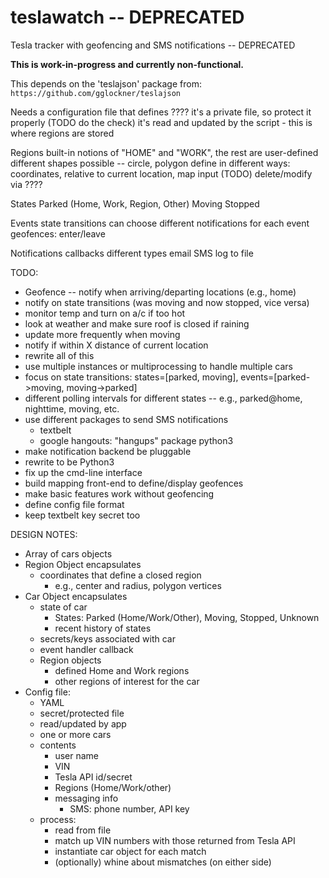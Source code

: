 # teslawatch -- DEPRECATED
Tesla tracker with geofencing and SMS notifications -- DEPRECATED

**This is work-in-progress and currently non-functional.**

This depends on the 'teslajson' package from: `https://github.com/gglockner/teslajson`

Needs a configuration file that defines ????
  it's a private file, so protect it properly (TODO do the check)
  it's read and updated by the script
    - this is where regions are stored

Regions
  built-in notions of "HOME" and "WORK", the rest are user-defined
  different shapes possible -- circle, polygon
  define in different ways:
    coordinates, relative to current location, map input (TODO)
  delete/modify via ????

States
  Parked (Home, Work, Region, Other)
  Moving
  Stopped

Events
  state transitions
    can choose different notifications for each event
  geofences: enter/leave

Notifications
  callbacks
  different types
    email
    SMS
    log to file

TODO:
  * Geofence -- notify when arriving/departing locations (e.g., home)
  * notify on state transitions (was moving and now stopped, vice versa)
  * monitor temp and turn on a/c if too hot
  * look at weather and make sure roof is closed if raining
  * update more frequently when moving
  * notify if within X distance of current location
  * rewrite all of this
  * use multiple instances or multiprocessing to handle multiple cars
  * focus on state transitions: states=[parked, moving], events=[parked->moving, moving->parked]
  * different polling intervals for different states -- e.g., parked@home, nighttime, moving, etc.
  * use different packages to send SMS notifications
    - textbelt
    - google hangouts: "hangups" package python3
  * make notification backend be pluggable
  * rewrite to be Python3
  * fix up the cmd-line interface
  * build mapping front-end to define/display geofences
  * make basic features work without geofencing
  * define config file format
  * keep textbelt key secret too


DESIGN NOTES:
* Array of cars objects
* Region Object encapsulates
  - coordinates that define a closed region
    * e.g., center and radius, polygon vertices
* Car Object encapsulates
  - state of car
    * States: Parked (Home/Work/Other), Moving, Stopped, Unknown
    * recent history of states
  - secrets/keys associated with car
  - event handler callback
  - Region objects
    * defined Home and Work regions
    * other regions of interest for the car
* Config file:
  - YAML
  - secret/protected file
  - read/updated by app
  - one or more cars
  - contents
    * user name
    * VIN
    * Tesla API id/secret
    * Regions (Home/Work/other)
    * messaging info
      - SMS: phone number, API key
  - process:
    * read from file
    * match up VIN numbers with those returned from Tesla API
    * instantiate car object for each match
    * (optionally) whine about mismatches (on either side)
